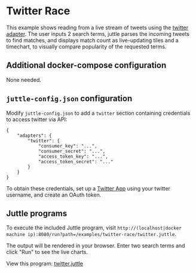 # Twitter Race

This example shows reading from a live stream of tweets using the [twitter adapter](https://github.com/juttle/juttle-twitter-adapter).
The user inputs 2 search terms, juttle parses the incoming tweets to find matches, and displays match count as live-updating tiles and a timechart,
to visually compare popularity of the requested terms.

## Additional docker-compose configuration

None needed.

## ``juttle-config.json`` configuration

Modify `juttle-config.json` to add a ``twitter`` section containing credentials to access twitter via API:

```
{
    "adapters": {
        "twitter": {
            "consumer_key": "...",
            "consumer_secret": "...",
            "access_token_key": "...",
            "access_token_secret": "..."
        }
    }
}
```

To obtain these credentials, set up a [Twitter App](https://apps.twitter.com/) using your twitter username, and create an OAuth token.

## Juttle programs

To execute the included Juttle program, visit
``http://(localhost|docker machine ip):8080/run?path=/examples/twitter-race/twitter.juttle``.

The output will be rendered in your browser. Enter two search terms and click "Run" to see the live charts.

View this program: [twitter.juttle](./twitter.juttle)
